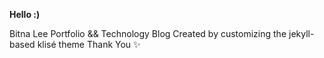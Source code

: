 **Hello :)**

Bitna Lee Portfolio && Technology Blog
Created by customizing the jekyll-based klisé theme
Thank You ✨